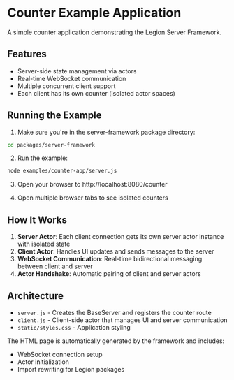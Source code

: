 # Counter Example Application

A simple counter application demonstrating the Legion Server Framework.

## Features

- Server-side state management via actors
- Real-time WebSocket communication
- Multiple concurrent client support
- Each client has its own counter (isolated actor spaces)

## Running the Example

1. Make sure you're in the server-framework package directory:
```bash
cd packages/server-framework
```

2. Run the example:
```bash
node examples/counter-app/server.js
```

3. Open your browser to http://localhost:8080/counter

4. Open multiple browser tabs to see isolated counters

## How It Works

1. **Server Actor**: Each client connection gets its own server actor instance with isolated state
2. **Client Actor**: Handles UI updates and sends messages to the server
3. **WebSocket Communication**: Real-time bidirectional messaging between client and server
4. **Actor Handshake**: Automatic pairing of client and server actors

## Architecture

- `server.js` - Creates the BaseServer and registers the counter route
- `client.js` - Client-side actor that manages UI and server communication
- `static/styles.css` - Application styling

The HTML page is automatically generated by the framework and includes:
- WebSocket connection setup
- Actor initialization
- Import rewriting for Legion packages